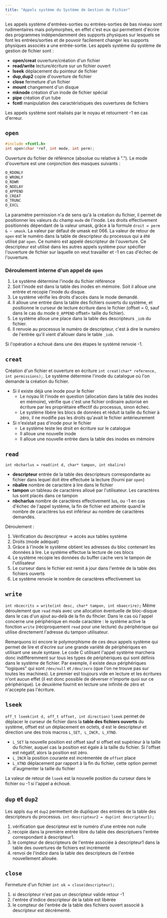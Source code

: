 ```yaml
---
title: "Appels système du Système de Gestion de Fichier"
---
```


Les appels système d'entrées-sorties ou entrées-sorties de bas niveau sont
rudimentaires mais polymorphes, en effet c'est eux qui permettent d'écrire des
programmes indépendamment des supports physiques sur lesquels se font les
entrées/sorties et de pouvoir facilement changer les supports physiques associés
a une entrée-sortie. Les appels système du système de gestion de fichier sont :

+ **open/creat** ouverture/création d'un fichier
+ **read/write** lecture/écriture sur un fichier ouvert
+ **lseek** déplacement du pointeur de fichier
+ **dup,dup2** copie d'ouverture de fichier
+ **close** fermeture d'un fichier
+ **mount** changement d'un disque
+ **mknode** création d'un inode de fichier spécial
+ **pipe** création d'un tube
+ **fcntl** manipulation des caractéristiques des ouvertures de fichiers

Les appels système sont réalisés par le noyau et retournent -1 en cas d'erreur.

## `open`

```c
#include <fcntl.h>
int open(char *ref, int mode, int perm);
```

Ouverture du fichier de référence (absolue ou relative à "."). Le mode
d'ouverture est une conjonction des masques suivants :

```c
O_RDONLY
O_WRONLY
O_RDWR
O_NDELAY
O_APPEND
O_CREAT
O_TRUNC
O_EXCL
```

La paramètre permission n'a de sens qu'à la création du fichier, il permet de
positionner les valeurs du champ `mode` de l'inode. Les droits effectivement
positionnés dépendant de la valeur umask, grâce à la formule `droit = perm & ~
umask`. La valeur par défaut de umask est 066. La valeur de retour de `open` est
le numéro dans la table de descripteur du processus qui a été utilisé par
`open`. Ce numéro est appelé descripteur de l'ouverture. Ce descripteur est
utilisé dans les autres appels système pour spécifier l'ouverture de fichier sur
laquelle on veut travailler et -1 en cas d'échec de l'ouverture.

### Déroulement interne d'un appel de `open`

1. Le système détermine l'inode du fichier référence
2. Soit l'inode est dans la table des inodes en mémoire. Soit il alloue une
   entrée et recopie l'inode du disque.
3. Le système vérifie les droits d'accès dans le mode demandé.
4. Il alloue une entrée dans la table des fichiers ouverts du système, et
   positionne le curseur de lecture écriture dans le fichier (offset = 0, sauf
   dans le cas du mode `O_APPEND` offset= taille du fichier).
5. Le système alloue une place dans la table des descripteurs `_iob` du fichier.
6. Il renvoie au processus le numéro de descripteur, c'est à dire le numéro de
   l'entrée qu'il vient d'allouer dans le table `_iob`.

Si l'opération a échoué dans une des étapes le systèmé renvoie -1.

## `creat`

Création d'un fichier et ouverture en écriture `int creat(char* reference, int
permissions);`. Le système détermine l'inode du catalogue où l'on demande la
création du fichier.

+ Si il existe déjà une inode pour le fichier
  + Le noyau lit l'inode en question (allocation dans la table des inodes en
      mémoire), vérifie que c'est une fichier ordinaire autorisé en écriture par
      les propriétaire effectif du processus, sinon échec.
  + Le système libère les blocs de données et réduit la taille du fichier à
      zéro, il ne modifie pas les droits qu'avait le fichier antérieurement
+ Si n'existait pas d'inode pour le fichier
  + Le système teste les droit en écriture sur le catalogue
  + Il alloue une nouvelle inode
  + Il alloue une nouvelle entrée dans la table des inodes en mémoire

## `read`

`int nbcharlus = read(int d, char* tampon, int nbalire)`

+ **descripteur** entrée de la table des descripteurs correspondante au fichier
  dans lequel doit être effectuée la lecture (fourni par `open`)
+ **nbalire** nombre de caractère à lire dans le fichier
+ **tampon** un tableau de caractères alloué par l'utilisateur. Les caractères
  lus sont placés dans ce tampon
+ **nbcharlus** nombre de caractères effectivement lus, ou -1 en cas d'échec de
  l'appel système, la fin de fichier est atteinte quand le nombre de caractères
  lus est inférieur au nombre de caractères demandés.

Déroulement :

1. Vérification du descripteur -> accès aux tables système
2. Droits (mode adéquat)
3. Grâce à l'inode le système obtient les adresses du bloc contenant les données
   à lire. Le système effectue la lecture de ces blocs
4. Le système recopie les données du buffer cache vers le tampon de
   l'utilisateur
5. Le curseur dans le fichier est remit à jour dans l'entrée de la table des
   fichiers ouverts
6. Le système renvoie le nombre de caractères effectivement lus

## `write`

`int nbcecrits = write(int desc, char* tampon, int nbaecrire);` Même déroulement
que `read` mais avec une allocation éventuelle de bloc-disque dans le cas d'un
ajout au-delà de la fin du fihcier. Dans le cas où l'appel concerne une
périphérique en mode caractère : le système active la fonction `write`
(réciproquement `read` pour une lecture) du périphérique qui utilise directement
l'adresse du tampon utilisateur.

Remarquons ici encore le polymorphisme de ces deux appels système qui permet de
lire et d'écrire sur une grande variété de périphériques en utilisant une seule
syntaxe. Le code C utilisant l'appel système marchera donc indifféremment sur
tous les types de périphériques qui sont définis dans le système de fichier. Par
exemple, il existe deux périphériques "logiques" qui sont `/dev/null` et
`/dev/zero` (que l'on ne trouve pas sur toutes les machines). Le premier est
toujours vide en lecture et les écritures n'ont aucun effet (il est donc
possible de déverser n'importe quoi sur ce périphérique). Le deuxième fournit en
lecture une infinité de zéro et n'accepte pas l'écriture.

## `lseek`

`off_t lseek(int d, off_t offset, int direction)` `lseek` permet de déplacer le
curseur de fichier dans la **table des fichiers ouverts** du système, offset est
un déplacement en octets, d est le descripteur et direction une des trois macros
`L_SET, L_INCR, L_XTND`.

+ `L_SET` la nouvelle position est offset sauf si offset est supérieur à la
  taille du fichier, auquel cas la position est égale à la taille du fichier. Si
  l'offset est négatif, alors la position est zéro.
+ `L_INCR` la position courante est incrémentée de `offset` place
+ `L_XTND` déplacement par rapport à la fin du fichier, cette option permet
  d'augmenter la taille du fichier

La valeur de retour de `lseek` est la nouvelle position du curseur dans le
fichier ou -1 si l'appel a échoué.

## `dup` et `dup2`

Les appls `dup` et `dup2` permettent de dupliquer des entrées de la table des
descripteurs du processus. `int descripteur2 = dup(int descripteur1);`

1. vérification que descripteur est le numéro d'une entrée non nulle
2. recopie dans la première entrée libre du table des descriptuers l'entrée
   correspondant à descripteur1.
3. le compteur de descripteurs de l'entrée associée à descripteur1 dans la table
   des ouvertures de fichiers est incrémenté
4. renvoi de l'indice dans la table des descripteurs de l'entrée nouvellement
   allouée.

## `close`

Fermeture d'un fichier `int ok = close(descripteur);`

1. si descripteur n'est pas un descripteur valide retour -1
2. l'entrée d'indice descripteur de la table est libérée
3. le compteur de l'entrée de la table des fichiers ouvert associé à descripteur
   est décrémenté.
